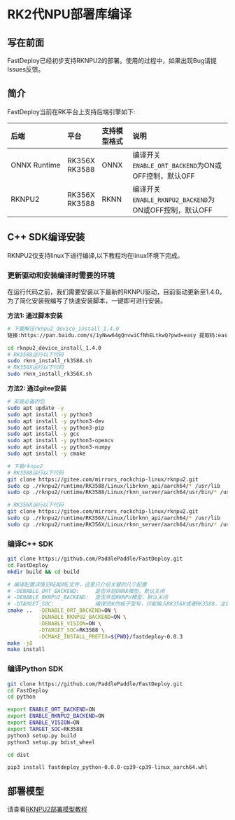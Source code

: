 # RK2代NPU部署库编译

## 写在前面
FastDeploy已经初步支持RKNPU2的部署。使用的过程中，如果出现Bug请提Issues反馈。

## 简介
FastDeploy当前在RK平台上支持后端引擎如下:

| 后端                | 平台                   | 支持模型格式 | 说明                                         |
|:------------------|:---------------------|:-------|:-------------------------------------------|
| ONNX&nbsp;Runtime | RK356X   <br> RK3588 | ONNX   | 编译开关`ENABLE_ORT_BACKEND`为ON或OFF控制，默认OFF    |
| RKNPU2            | RK356X   <br> RK3588 | RKNN   | 编译开关`ENABLE_RKNPU2_BACKEND`为ON或OFF控制，默认OFF |


## C++ SDK编译安装

RKNPU2仅支持linux下进行编译,以下教程均在linux环境下完成。

### 更新驱动和安装编译时需要的环境


在运行代码之前，我们需要安装以下最新的RKNPU驱动，目前驱动更新至1.4.0。为了简化安装我编写了快速安装脚本，一键即可进行安装。

**方法1: 通过脚本安装**
```bash
# 下载解压rknpu2_device_install_1.4.0
链接:https://pan.baidu.com/s/1yNww64gQnvwiCfNhELtkwQ?pwd=easy 提取码:easy 复制这段内容后打开百度网盘手机App，操作更方便哦

cd rknpu2_device_install_1.4.0
# RK3588运行以下代码
sudo rknn_install_rk3588.sh
# RK356X运行以下代码
sudo rknn_install_rk356X.sh
```

**方法2: 通过gitee安装**
```bash
# 安装必备的包
sudo apt update -y
sudo apt install -y python3 
sudo apt install -y python3-dev 
sudo apt install -y python3-pip 
sudo apt install -y gcc
sudo apt install -y python3-opencv
sudo apt install -y python3-numpy
sudo apt install -y cmake

# 下载rknpu2
# RK3588运行以下代码
git clone https://gitee.com/mirrors_rockchip-linux/rknpu2.git
sudo cp ./rknpu2/runtime/RK3588/Linux/librknn_api/aarch64/* /usr/lib
sudo cp ./rknpu2/runtime/RK3588/Linux/rknn_server/aarch64/usr/bin/* /usr/bin/

# RK356X运行以下代码
git clone https://gitee.com/mirrors_rockchip-linux/rknpu2.git
sudo cp ./rknpu2/runtime/RK356X/Linux/librknn_api/aarch64/* /usr/lib
sudo cp ./rknpu2/runtime/RK356X/Linux/rknn_server/aarch64/usr/bin/* /usr/bin/
```

### 编译C++ SDK

```bash
git clone https://github.com/PaddlePaddle/FastDeploy.git
cd FastDeploy
mkdir build && cd build

# 编译配置详情见README文件，这里只介绍关键的几个配置
# -DENABLE_ORT_BACKEND:     是否开启ONNX模型，默认关闭
# -DENABLE_RKNPU2_BACKEND:  是否开启RKNPU模型，默认关闭
# -DTARGET_SOC:             编译SDK的板子型号，只能输入RK356X或者RK3588，注意区分大小写
cmake ..  -DENABLE_ORT_BACKEND=ON \
	      -DENABLE_RKNPU2_BACKEND=ON \
	      -DENABLE_VISION=ON \
	      -DTARGET_SOC=RK3588 \
          -DCMAKE_INSTALL_PREFIX=${PWD}/fastdeploy-0.0.3
make -j8
make install
```

### 编译Python SDK

```bash
git clone https://github.com/PaddlePaddle/FastDeploy.git
cd FastDeploy
cd python

export ENABLE_ORT_BACKEND=ON
export ENABLE_RKNPU2_BACKEND=ON
export ENABLE_VISION=ON
export TARGET_SOC=RK3588
python3 setup.py build
python3 setup.py bdist_wheel

cd dist

pip3 install fastdeploy_python-0.0.0-cp39-cp39-linux_aarch64.whl
```

## 部署模型

请查看[RKNPU2部署模型教程](../faq/rknpu2/rknpu2.md)